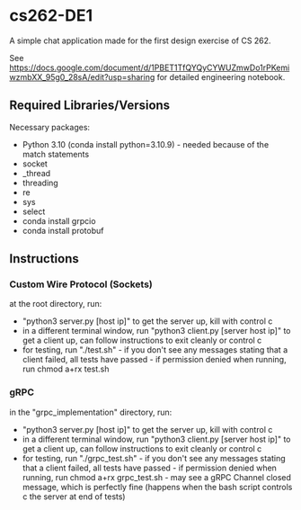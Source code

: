 # cs262-DE1
A simple chat application made for the first design exercise of CS 262.

See https://docs.google.com/document/d/1PBET1TfQYQyCYWUZmwDo1rPKemiwzmbXX_95g0_28sA/edit?usp=sharing for detailed engineering notebook.

## Required Libraries/Versions
Necessary packages:
- Python 3.10 (conda install python=3.10.9) - needed because of the match statements
- socket
- _thread
- threading
- re
- sys
- select
- conda install grpcio
- conda install protobuf

## Instructions
### Custom Wire Protocol (Sockets)
at the root directory, run:
- "python3 server.py [host ip]" to get the server up, kill with control c
- in a different terminal window, run "python3 client.py [server host ip]" to get a client up, can follow instructions to exit cleanly or control c
- for testing, run "./test.sh" - if you don't see any messages stating that a client failed, all tests have passed - if permission denied when running, run chmod a+rx test.sh

### gRPC
in the "grpc_implementation" directory, run:
- "python3 server.py [host ip]" to get the server up, kill with control c
- in a different terminal window, run "python3 client.py [server host ip]" to get a client up, can follow instructions to exit cleanly or control c
- for testing, run "./grpc_test.sh" - if you don't see any messages stating that a client failed, all tests have passed - if permission denied when running, run chmod a+rx grpc_test.sh - may see a gRPC Channel closed message, which is perfectly fine (happens when the bash script controls c the server at end of tests)